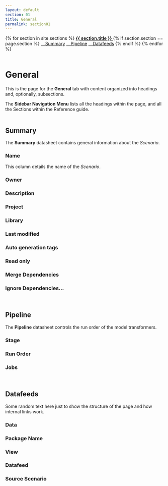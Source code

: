 ```yaml
---
layout: default
section: 01
title: General
permalink: section01
---
```



<!--- Sidebar Navigation Menu --->
<div class="sidenav">
    {% for section in site.sections %}
        <a href="{{ section.url }}"> <b>{{ section.title }}</b> </a>
        {% if section.section == page.section %}
            <a href="#heading01"> &emsp;Summary</a>
            <a href="#heading02"> &emsp;Pipeline</a>
            <a href="#heading03"> &emsp;Datafeeds</a>
        {% endif %}
    {% endfor %}
</div>
<br>

# **General**

This is the page for the **General** tab with content organized into headings and, optionally, subsections.

The **Sidebar Navigation Menu** lists all the headings within the page, and all the Sections within the Reference guide. 
<br>
<br>

<p id="heading01"> <h2>Summary</h2> </p>

The **Summary** datasheet contains general information about the *Scenario*. 

### Name
This column details the name of the *Scenario*.
### Owner

### Description

### Project

### Library

### Last modified

### Auto generation tags

### Read only

### Merge Dependencies

### Ignore Dependencies...

<br>

<p id="heading02"> <h2>Pipeline</h2> </p>

The **Pipeline** datasheet controls the run order of the model transformers. 

### Stage

### Run Order

### Jobs

<br>

<p id="heading03"> <h2>Datafeeds</h2> </p>
Some random text here just to show the structure of the page and how internal links work.

### Data

### Package Name

### View

### Datafeed

### Source Scenario

<br>
